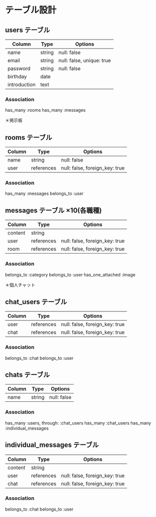 # テーブル設計

## users テーブル
| Column       | Type       | Options                    |
| -------------| ---------- | -------------------------- |
| name         | string     | null: false                |
| email        | string     | null: false, unique: true  |
| password     | string     | null: false                |
| birthday     | date       |                            |
| introduction | text       |                            |
### Association
has_many :rooms
has_many :messages

＊掲示板

## rooms テーブル
| Column | Type       | Options                        |
| -------| ---------- | ------------------------------ |
| name   | string     | null: false                    |
| user   | references | null: false, foreign_key: true |
### Association
has_many :messages
belongs_to :user

## messages テーブル ×10(各職種)
| Column  | Type       | Options                        |
| ------- | ---------- | ------------------------------ |
| content | string     |                                |
| user    | references | null: false, foreign_key: true |
| room    | references | null: false, foreign_key: true |

### Association
belongs_to :category
belongs_to :user
has_one_attached :image


＊個人チャット

## chat_users テーブル
| Column | Type       | Options                        |
| ------ | ---------- | ------------------------------ |
| user   | references | null: false, foreign_key: true |
| chat   | references | null: false, foreign_key: true |
### Association
belongs_to :chat
belongs_to :user

## chats テーブル
| Column | Type   | Options     |
| ------ | ------ | ----------- |
| name   | string | null: false |
### Association
has_many :users, through: :chat_users
has_many :chat_users
has_many :individual_messages

## individual_messages テーブル
| Column  | Type       | Options                        |
| ------- | ---------- | ------------------------------ |
| content | string     |                                |
| user    | references | null: false, foreign_key: true |
| chat    | references | null: false, foreign_key: true |
### Association
belongs_to :chat
belongs_to :user